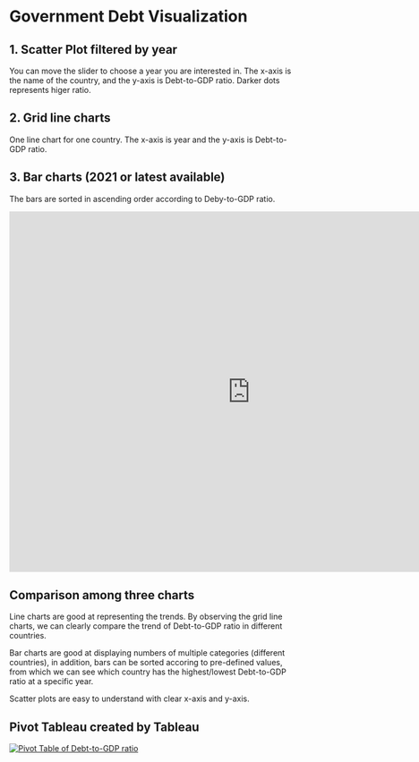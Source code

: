 # Government Debt Visualization
## 1. Scatter Plot filtered by year
  You can move the slider to choose a year you are interested in. The x-axis is the name of the country, and the y-axis is Debt-to-GDP ratio. Darker dots represents higer ratio.

<div class="flourish-embed flourish-scatter" data-src="visualisation/11147981"><script src="https://public.flourish.studio/resources/embed.js"></script></div>

## 2. Grid line charts 
  One line chart for one country. The x-axis is year and the y-axis is Debt-to-GDP ratio. 

<div class="flourish-embed flourish-chart" data-src="visualisation/11147761"><script src="https://public.flourish.studio/resources/embed.js"></script></div>

## 3. Bar charts (2021 or latest available)
  The bars are sorted in ascending order according to Deby-to-GDP ratio. 

<iframe src="https://data.oecd.org/chart/6Odj" width="860" height="645" style="border: 0" mozallowfullscreen="true" webkitallowfullscreen="true" allowfullscreen="true"><a href="https://data.oecd.org/chart/6Odj" target="_blank">OECD Chart: General government debt, Total, % of GDP, Annual, 2021</a></iframe>


## Comparison among three charts
Line charts are good at representing the trends. By observing the grid line charts, we can clearly compare the trend of Debt-to-GDP ratio in different countries.

Bar charts are good at displaying numbers of multiple categories (different countries), in addition, bars can be sorted accoring to pre-defined values, from which we can see which country has the highest/lowest Debt-to-GDP ratio at a specific year. 

Scatter plots are easy to understand with clear x-axis and y-axis. 


## Pivot Tableau created by Tableau
<div class='tableauPlaceholder' id='viz1662844301955' style='position: relative'><noscript><a href='#'><img alt='Pivot Table of Debt-to-GDP ratio ' src='https:&#47;&#47;public.tableau.com&#47;static&#47;images&#47;Vi&#47;Visualizinggovernmentdebt&#47;Sheet2&#47;1_rss.png' style='border: none' /></a></noscript><object class='tableauViz'  style='display:none;'><param name='host_url' value='https%3A%2F%2Fpublic.tableau.com%2F' /> <param name='embed_code_version' value='3' /> <param name='site_root' value='' /><param name='name' value='Visualizinggovernmentdebt&#47;Sheet2' /><param name='tabs' value='no' /><param name='toolbar' value='yes' /><param name='static_image' value='https:&#47;&#47;public.tableau.com&#47;static&#47;images&#47;Vi&#47;Visualizinggovernmentdebt&#47;Sheet2&#47;1.png' /> <param name='animate_transition' value='yes' /><param name='display_static_image' value='yes' /><param name='display_spinner' value='yes' /><param name='display_overlay' value='yes' /><param name='display_count' value='yes' /><param name='language' value='en-US' /><param name='filter' value='publish=yes' /></object></div>                <script type='text/javascript'>                    var divElement = document.getElementById('viz1662844301955');                    var vizElement = divElement.getElementsByTagName('object')[0];                    vizElement.style.width='100%';vizElement.style.height=(divElement.offsetWidth*0.75)+'px';                    var scriptElement = document.createElement('script');                    scriptElement.src = 'https://public.tableau.com/javascripts/api/viz_v1.js';                    vizElement.parentNode.insertBefore(scriptElement, vizElement);                </script>
